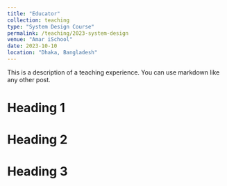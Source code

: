 ```yaml
---
title: "Educator"
collection: teaching
type: "System Design Course"
permalink: /teaching/2023-system-design
venue: "Amar iSchool"
date: 2023-10-10
location: "Dhaka, Bangladesh"
---
```


This is a description of a teaching experience. You can use markdown like any other post.

Heading 1
======

Heading 2
======

Heading 3
======
